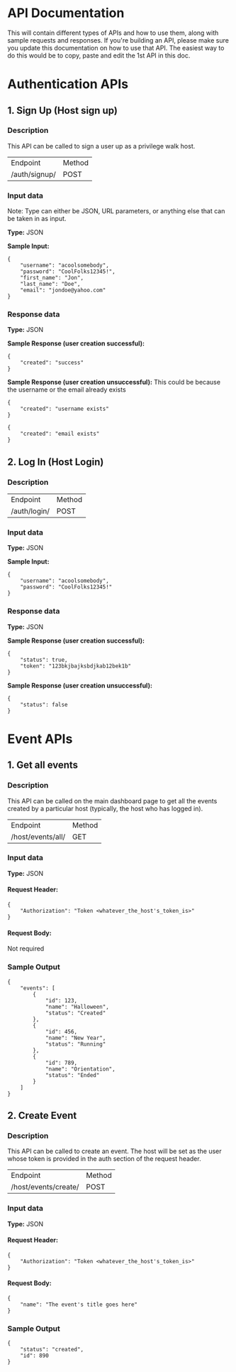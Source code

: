 # API Documentation
This will contain different types of APIs and how to use them, along with sample requests and responses. If you're building an API, please make sure you update this documentation on how to use that API. The easiest way to do this would be to copy, paste and edit the 1st API in this doc.

# Authentication APIs
## 1. Sign Up (Host sign up)
### Description
This API can be called to sign a user up as a  privilege walk host.
<table>
<tr>
    <td>Endpoint</td>
    <td>Method</td>
</tr>
<tr>
    <td>/auth/signup/</td>
    <td>POST</td>
</tr>
</table>

### Input data
Note: Type can either be JSON, URL parameters, or anything else that can be taken in as input.

**Type:** JSON

**Sample Input:**
```angular2html
{
    "username": "acoolsomebody",
    "password": "CoolFolks12345!",
    "first_name": "Jon",
    "last_name": "Doe",
    "email": "jondoe@yahoo.com"
}
```

### Response data
**Type:** JSON

**Sample Response (user creation successful):**
```angular2html
{
    "created": "success"
}
```

**Sample Response (user creation unsuccessful):**
This could be because the username or the email already exists

```angular2html
{
    "created": "username exists"
}
```
```angular2html
{
    "created": "email exists"
}
```

## 2. Log In (Host Login)
### Description
<table>
<tr>
    <td>Endpoint</td>
    <td>Method</td>
</tr>
<tr>
    <td>/auth/login/</td>
    <td>POST</td>
</tr>
</table>

### Input data

**Type:** JSON

**Sample Input:**
```angular2html
{
    "username": "acoolsomebody",
    "password": "CoolFolks12345!"
}
```

### Response data
**Type:** JSON

**Sample Response (user creation successful):**
```angular2html
{
    "status": true,
    "token": "123bkjbajksbdjkab12bek1b"
}
```

**Sample Response (user creation unsuccessful):**

```angular2html
{
    "status": false
}
```

# Event APIs
## 1. Get all events
### Description
This API can be called on the main dashboard page to get all the events created by a particular host (typically, the host who has logged in).

<table>
<tr>
    <td>Endpoint</td>
    <td>Method</td>
</tr>
<tr>
    <td>/host/events/all/</td>
    <td>GET</td>
</tr>
</table>

### Input data
**Type:** JSON
#### Request Header:
```angular2html
{
    "Authorization": "Token <whatever_the_host's_token_is>"
}
```
#### Request Body:
Not required

### Sample Output
```angular2html
{
    "events": [
        {
            "id": 123,
            "name": "Halloween",
            "status": "Created"
        },
        {
            "id": 456,
            "name": "New Year",
            "status": "Running"
        },
        {
            "id": 789,
            "name": "Orientation",
            "status": "Ended"
        }
    ]
}
```

## 2. Create Event
### Description
This API can be called to create an event. The host will be set as the user whose token is provided in the auth section of the request header.

<table>
<tr>
    <td>Endpoint</td>
    <td>Method</td>
</tr>
<tr>
    <td>/host/events/create/</td>
    <td>POST</td>
</tr>
</table>

### Input data
**Type:** JSON
#### Request Header:
```angular2html
{
    "Authorization": "Token <whatever_the_host's_token_is>"
}
```
#### Request Body:
```angular2html
{
    "name": "The event's title goes here"
}
```

### Sample Output
```angular2html
{
    "status": "created",
    "id": 890
}
```